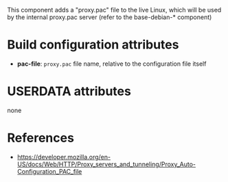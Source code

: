 This component adds a "proxy.pac" file to the live Linux, which will be used by the internal proxy.pac server
(refer to the base-debian-* component)

# Build configuration attributes

- **pac-file**: `proxy.pac` file name, relative to the configuration file itself

# USERDATA attributes

none

# References

- https://developer.mozilla.org/en-US/docs/Web/HTTP/Proxy_servers_and_tunneling/Proxy_Auto-Configuration_PAC_file